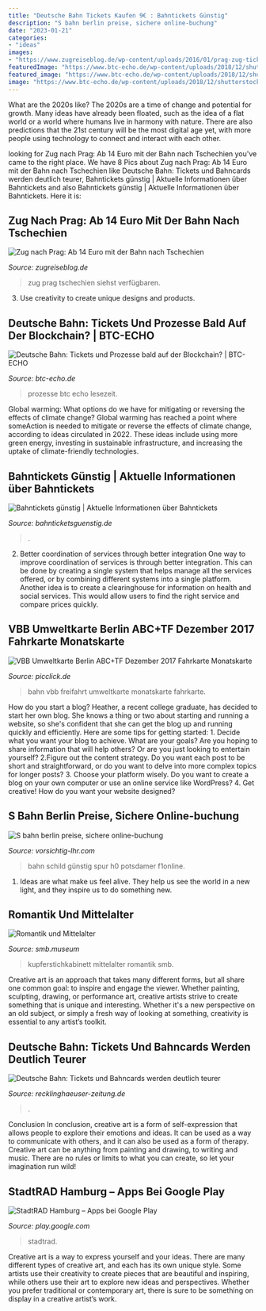```yaml
---
title: "Deutsche Bahn Tickets Kaufen 9€ : Bahntickets Günstig"
description: "S bahn berlin preise, sichere online-buchung"
date: "2023-01-21"
categories:
- "ideas"
images:
- "https://www.zugreiseblog.de/wp-content/uploads/2016/01/prag-zug-ticket-2.jpg"
featuredImage: "https://www.btc-echo.de/wp-content/uploads/2018/12/shutterstock_246721618-920x614.jpg"
featured_image: "https://www.btc-echo.de/wp-content/uploads/2018/12/shutterstock_246721618-920x614.jpg"
image: "https://www.btc-echo.de/wp-content/uploads/2018/12/shutterstock_246721618-920x614.jpg"
---
```



What are the 2020s like?
The 2020s are a time of change and potential for growth. Many ideas have already been floated, such as the idea of a flat world or a world where humans live in harmony with nature. There are also predictions that the 21st century will be the most digital age yet, with more people using technology to connect and interact with each other.

	

		
looking for Zug nach Prag: Ab 14 Euro mit der Bahn nach Tschechien you've came to the right place. We have 8 Pics about Zug nach Prag: Ab 14 Euro mit der Bahn nach Tschechien like Deutsche Bahn: Tickets und Bahncards werden deutlich teurer, Bahntickets günstig | Aktuelle Informationen über Bahntickets and also Bahntickets günstig | Aktuelle Informationen über Bahntickets. Here it is:
		
    
## Zug Nach Prag: Ab 14 Euro Mit Der Bahn Nach Tschechien

<img loading=lazy src="https://www.zugreiseblog.de/wp-content/uploads/2016/01/prag-zug-ticket-2.jpg" onerror="this.onerror=null;this.src='https://tse3.mm.bing.net/th?id=OIP.73HQaRb_iSo_xdZtQ7jIKQHaEN&amp;pid=15.1';" alt="Zug nach Prag: Ab 14 Euro mit der Bahn nach Tschechien">

_Source: zugreiseblog.de_

>zug prag tschechien siehst verfügbaren. 

	

3. Use creativity to create unique designs and products.

    
## Deutsche Bahn: Tickets Und Prozesse Bald Auf Der Blockchain? | BTC-ECHO

<img loading=lazy src="https://www.btc-echo.de/wp-content/uploads/2018/12/shutterstock_246721618-920x614.jpg" onerror="this.onerror=null;this.src='https://tse4.mm.bing.net/th?id=OIP.hwY6CilFzDHx9KqqCfbKzAHaE8&amp;pid=15.1';" alt="Deutsche Bahn: Tickets und Prozesse bald auf der Blockchain? | BTC-ECHO">

_Source: btc-echo.de_

>prozesse btc echo lesezeit. 

	

Global warming: What options do we have for mitigating or reversing the effects of climate change?
Global warming has reached a point where someAction is needed to mitigate or reverse the effects of climate change, according to ideas circulated in 2022. These ideas include using more green energy, investing in sustainable infrastructure, and increasing the uptake of climate-friendly technologies.

    
## Bahntickets Günstig | Aktuelle Informationen über Bahntickets

<img loading=lazy src="https://www.bahnticketsguenstig.de/wp-content/themes/Bahntickets/scripts/timthumb.php?src=https://www.bahnticketsguenstig.de/wp-content/uploads/2014/08/weg-de-bahn-db-ticket.jpg&amp;w=460&amp;h=200&amp;zc=1&amp;q=100" onerror="this.onerror=null;this.src='https://tse4.mm.bing.net/th?id=OIP.MCHBfOufwEKZJg99XJ1gzAAAAA&amp;pid=15.1';" alt="Bahntickets günstig | Aktuelle Informationen über Bahntickets">

_Source: bahnticketsguenstig.de_

>. 

	

2) Better coordination of services through better integration
One way to improve coordination of services is through better integration. This can be done by creating a single system that helps manage all the services offered, or by combining different systems into a single platform. Another idea is to create a clearinghouse for information on health and social services. This would allow users to find the right service and compare prices quickly.

    
## VBB Umweltkarte Berlin ABC+TF Dezember 2017 Fahrkarte Monatskarte

<img loading=lazy src="https://www.picclickimg.com/d/l400/pict/112693833405_/2x-Freifahrt-flex-DB-Bahn-2-Klasse-bis.jpg" onerror="this.onerror=null;this.src='https://tse2.mm.bing.net/th?id=OIP.20XhEGgoOSrb2dhpLWsOsQAAAA&amp;pid=15.1';" alt="VBB Umweltkarte Berlin ABC+TF Dezember 2017 Fahrkarte Monatskarte">

_Source: picclick.de_

>bahn vbb freifahrt umweltkarte monatskarte fahrkarte. 

	

How do you start a blog?
Heather, a recent college graduate, has decided to start her own blog. She knows a thing or two about starting and running a website, so she's confident that she can get the blog up and running quickly and efficiently. Here are some tips for getting started: 1. Decide what you want your blog to achieve. What are your goals? Are you hoping to share information that will help others? Or are you just looking to entertain yourself? 2.Figure out the content strategy. Do you want each post to be short and straightforward, or do you want to delve into more complex topics for longer posts? 3. Choose your platform wisely. Do you want to create a blog on your own computer or use an online service like WordPress? 4. Get creative! How do you want your website designed?

    
## S Bahn Berlin Preise, Sichere Online-buchung

<img loading=lazy src="https://vorsichtig-lhr.com/ztpr/1BoFRw-W6Xuj9lHI96-v5QAAAA.jpg" onerror="this.onerror=null;this.src='https://tse2.mm.bing.net/th?id=OIP._xGTSM5rW1o4OKtudvZl8QAAAA&amp;pid=15.1';" alt="S bahn berlin preise, sichere online-buchung">

_Source: vorsichtig-lhr.com_

>bahn schild günstig spur h0 potsdamer f1online. 

	

1. Ideas are what make us feel alive. They help us see the world in a new light, and they inspire us to do something new.

    
## Romantik Und Mittelalter

<img loading=lazy src="https://www.smb.museum/museen-einrichtungen/kupferstichkabinett/ausstellungen/detail/romantik-und-mittelalter/uploads/tx_smb/kk.jpg" onerror="this.onerror=null;this.src='https://tse2.mm.bing.net/th?id=OIP.v4j4GIwQDLvI2MeNFnAXtQHaHa&amp;pid=15.1';" alt="Romantik und Mittelalter">

_Source: smb.museum_

>kupferstichkabinett mittelalter romantik smb. 

	

Creative art is an approach that takes many different forms, but all share one common goal: to inspire and engage the viewer. Whether painting, sculpting, drawing, or performance art, creative artists strive to create something that is unique and interesting. Whether it's a new perspective on an old subject, or simply a fresh way of looking at something, creativity is essential to any artist’s toolkit.

    
## Deutsche Bahn: Tickets Und Bahncards Werden Deutlich Teurer

<img loading=lazy src="https://www.recklinghaeuser-zeitung.de/wp-content/uploads/2022/09/630_0900_2479713_289707593-644x321.jpg" onerror="this.onerror=null;this.src='https://tse1.mm.bing.net/th?id=OIP.YOcOrlvjqVOvUHDh8ZXWCAHaDs&amp;pid=15.1';" alt="Deutsche Bahn: Tickets und Bahncards werden deutlich teurer">

_Source: recklinghaeuser-zeitung.de_

>. 

	

Conclusion
In conclusion, creative art is a form of self-expression that allows people to explore their emotions and ideas. It can be used as a way to communicate with others, and it can also be used as a form of therapy. Creative art can be anything from painting and drawing, to writing and music. There are no rules or limits to what you can create, so let your imagination run wild!

    
## StadtRAD Hamburg – Apps Bei Google Play

<img loading=lazy src="https://lh3.googleusercontent.com/FF5B1IKIhSdtln77kjJ8-TPvvH0IrurF65d1aRwdVXaASQpNhg5tJWKUaDLD3m15d50=s180" onerror="this.onerror=null;this.src='https://tse1.mm.bing.net/th?id=OIP.aSfb6uU_dKFe7yMBmsMu2AAAAA&amp;pid=15.1';" alt="StadtRAD Hamburg – Apps bei Google Play">

_Source: play.google.com_

>stadtrad. 

	

Creative art is a way to express yourself and your ideas. There are many different types of creative art, and each has its own unique style. Some artists use their creativity to create pieces that are beautiful and inspiring, while others use their art to explore new ideas and perspectives. Whether you prefer traditional or contemporary art, there is sure to be something on display in a creative artist’s work.

